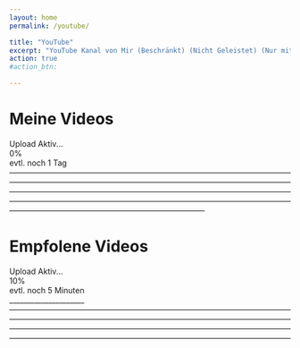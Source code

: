 ```yaml
---
layout: home
permalink: /youtube/

title: "YouTube"
excerpt: "YouTube Kanal von Mir (Beschränkt) (Nicht Geleistet) (Nur mit Link verfügbar)"
action: true
#action_btn:

---
```


# Meine Videos
Upload Aktiv...\
0%\
evtl. noch 1 Tag\
—————————————————————————————————————————————————————————————————————————————————————————————————————————————————————————————————————————————————————————————————————————

# Empfolene Videos
Upload Aktiv...\
10%\
evtl. noch 5 Minuten\
_____________________————————————————————————————————————————————————————————————————————————————————————————————————————————————————————————————————————————————————
